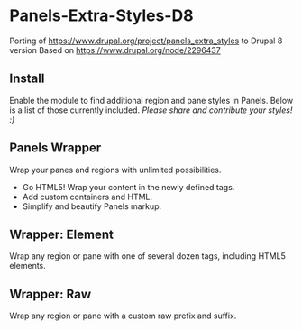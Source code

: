 # Panels-Extra-Styles-D8
Porting of https://www.drupal.org/project/panels_extra_styles to Drupal 8 version
Based on https://www.drupal.org/node/2296437 


<h2>Install</h2>
<p>Enable the module to find additional region and pane styles in Panels. Below is a list of those currently included.  <em>Please share and contribute your styles! :)</em></p>


<h2>Panels Wrapper</h2>
<p>Wrap your panes and regions with unlimited possibilities.</p>
<ul>
  <li>Go HTML5! Wrap your content in the newly defined tags.</li>
  <li>Add custom containers and HTML.</li>
  <li>Simplify and beautify Panels markup.</li>
</ul>


</hgroup>
</code>

<h2>Wrapper: Element</h2>
<p>Wrap any region or pane with one of several dozen tags, including HTML5 elements.</p>


<h2>Wrapper: Raw</h2>
<p>Wrap any region or pane with a custom raw prefix and suffix.</p>
